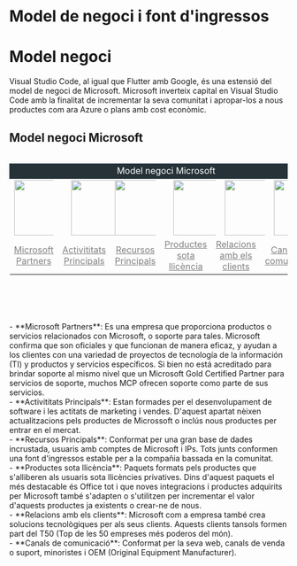 <!-- TITLE: Model de negoci i font d'ingressos -->
<!-- SUBTITLE: Model de negoci i font d'ingressos -->

# Model de negoci i font d'ingressos

<!-- TITLE: Negoci Ingressos -->
# Model negoci

Visual Studio Code, al igual que Flutter amb Google, és una estensió del model de negoci de Microsoft. Microsoft inverteix capital en Visual Studio Code amb la finalitat de incrementar la seva comunitat i apropar-los a nous productes com ara Azure o plans amb cost econòmic.

## Model negoci Microsoft
<br>
<table style="margin: auto;">
	<thead>
		<tr><td style="border: 1px solid #37474f; background: #263238; text-align: center; color: white" colspan="6">Model negoci Microsoft</td></tr>
	</thead>
	<tbody>
		<tr>
			<td  style="vertical-align:middle; max-width: 4em"><img src="https://d2oc0ihd6a5bt.cloudfront.net/wp-content/uploads/sites/1155/cache/2018/12/ms-partner/3851923819.jpg" width="100"></td>
			<td style="vertical-align:middle; max-width: 4em"><img style="margin-left: 1em" src="https://cdn1.iconfinder.com/data/icons/flat-and-simple-part-1/128/microsoft-512.png" width="100"></td>
			<td style="vertical-align:middle; max-width: 4em"><img src="https://cdn3.iconfinder.com/data/icons/logos-brands-3/24/logo_brand_brands_logos_microsoft_store_windows-512.png" width="100"></td>
			<td style="vertical-align:middle; max-width: 4em"><img style="margin-left: 1em" src="https://cdn.icon-icons.com/icons2/1156/PNG/512/1486565573-microsoft-office_81557.png" width="100"></td>
			<td style="vertical-align:middle; max-width: 4em"><img style="margin-left: 1em" src="https://c.s-microsoft.com/es-xl/CMSImages/home-applications-customer-service.svg?version=6199ea59-a70c-aef8-615a-6829398ccec3" width="100"></td>
			<td style="vertical-align:middle; max-width: 5em"><img style="margin-left: 1em" src="https://c.s-microsoft.com/en-us/CMSImages/Windows_Homepage_Icon_Devices_1920.jpg?version=b01ff670-fdb4-8e12-9745-5efcdc0fa3d8" width="100"></td>
		</tr>
		<tr>
			<td style="vertical-align:middle; text-align: center"><a style="color: gray" href="https://partner.microsoft.com/es-es/">Microsoft Partners</a></td>
			<td style="vertical-align:middle; text-align: center"><a style="color: gray" href="https://www.microsoft.com/en-us/research/search/?from=http%3A%2F%2Fresearch.microsoft.com%2Fapps%2Fcatalog%2Fdefault.aspx%3Ft%3Dprojects">Activititats Principals</a></td>
			<td style="vertical-align:middle; text-align: center"><a style="color: gray" href="https://www.microsoft.com/es-es/store/b/home">Recursos Principals</a></td>
			<td style="vertical-align:middle; text-align: center"><a style="color: gray" href="https://www.office.com/?omkt=es-es">Productes sota llicència</a></td>
			<td style="vertical-align:middle; text-align: center"><a style="color: gray" href="http://customers.microsoft.com/en-us">Relacions amb els clients</a></td>
			<td style="vertical-align:middle; text-align: center"><a style="color: gray" href="https://www.microsoft.com/es-es/">Canals de comunicació</a></td>
		</tr>
	</tbody>
</table>

<br>
<br>
<br>
<br>
<br>
- **Microsoft Partners**: Es una empresa que proporciona productos o servicios relacionados con Microsoft, o soporte para tales. Microsoft confirma que son oficiales y que funcionan de manera eficaz, y ayudan a los clientes con una variedad de proyectos de tecnología de la información (TI) y productos y servicios específicos. Si bien no está acreditado para brindar soporte al mismo nivel que un Microsoft Gold Certified Partner para servicios de soporte, muchos MCP ofrecen soporte como parte de sus servicios.
<br>
- **Activititats Principals**: Estan formades per el desenvolupament de software i les actitats de marketing i vendes. D'aquest apartat nèixen actualitzacions pels productes de Microssoft o inclús nous productes per entrar en el mercat.
<br>
- **Recursos Principals**: Conformat per una gran base de dades incrustada, usuaris amb comptes de Microsoft i IPs. Tots junts conformen una font d'ingressos estable per a la compañia bassada en la comunitat.
<br>
- **Productes sota llicència**: Paquets formats pels productes que s'alliberen als usuaris sota llicències privatives. Dins d'aquest paquets el més destacable és Office tot i que noves integracions i productes adquirits per Microsoft també s'adapten o s'utilitzen per incrementar el valor d'aquests productes ja existents o crear-ne de nous.
<br>
- **Relacions amb els clients**: Microsoft com a empresa també crea solucions tecnològiques per als seus clients. Aquests clients tansols formen part del T50 (Top de les 50 empreses més poderos del món).
<br>
- **Canals de comunicació**: Conformat per la seva web, canals de venda o suport, minoristes i OEM (Original Equipment Manufacturer).